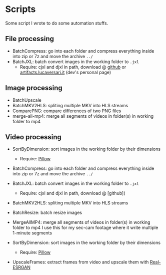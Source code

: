 # Scripts
Some script I wrote to do some automation stuffs.

## File processing
- BatchCompress: go into each folder and compress everything inside into zip or 7z and move the archive `../`
- BatchJXL: batch convert images in the working folder to `.jxl`
  - Require: cjxl and djxl in path, download @ [github](https://github.com/libjxl/libjxl/releases) or [artifacts.lucaversari.it](https://artifacts.lucaversari.it/libjxl/libjxl/latest/) (dev's personal page)

## Image processing
- BatchUpscale
- BatchMKV2HLS: spliting multiple MKV into HLS streams
- ComparePNG: compare differences of two PNG files
- merge-all-mp4: merge all segments of videos in folder(s) in working folder to mp4

## Video processing

- SortByDimension: sort images in the working folder by their dimensions
  - Require: [Pillow](https://pypi.org/project/Pillow/)


- BatchCompress: go into each folder and compress everything inside into zip or 7z and move the archive `../`
- BatchJXL: batch convert images in the working folder to `.jxl`
  - Require: cjxl and djxl in path, download @ [github](
- BatchMKV2HLS: spliting multiple MKV into HLS streams
- BatchResize: batch resize images
- MergeAllMP4: merge all segments of videos in folder(s) in working folder to mp4
  I use this for my sec-cam footage where it write multiple 1-minute segments
- SortByDimension: sort images in the working folder by their dimensions
  - Require: [Pillow](https://pypi.org/project/Pillow/)
- UpscaleFrames: extract frames from video and upscale them with [Real-ESRGAN](https://github.com/xinntao/Real-ESRGAN)